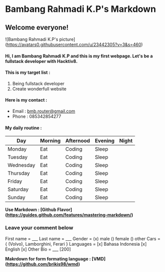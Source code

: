 # Bambang Rahmadi K.P's Markdown
## Welcome everyone!
![Bambang Rahmadi K.P's picture] (https://avatars0.githubusercontent.com/u/23442305?v=3&s=460)

#### Hi, I am Bambang Rahmadi K.P and this is my first webpage. Let's be a fullstack developer with Hacktiv8.

#### This is my target list :
  1. Being fullstack developer
  2. Create wonderfull website

#### Here is my contact :
  * Email : bmb.router@gmail.com
  * Phone : 085342854277

#### My daily routine :

Day | Morning | Afternood | Evening | Night
--- | ------- | --------- | ------- | -----
Monday | Eat | Coding | Sleep |
Tuesday | Eat | Coding | Sleep |
Wednesday | Eat | Coding | Sleep |
Thursday | Eat | Coding | Sleep |
Friday | Eat | Coding | Sleep |
Saturday | Eat | Coding | Sleep |
Sunday | Eat | Coding | Sleep |

**Use Markdown : [Github Flavor] (https://guides.github.com/features/mastering-markdown/)**

### Leave your comment below

First name = ___
Last name = ___
Gender = (x) male () female () other
Cars = { (Volvo), Lamborghini, Ferari }
Languages = [x] Bahasa Indonesia [x] English [x] Other
Bio = ___ [200]

**Makrdown for form formating language : [VMD] (https://github.com/brikis98/wmd)**
